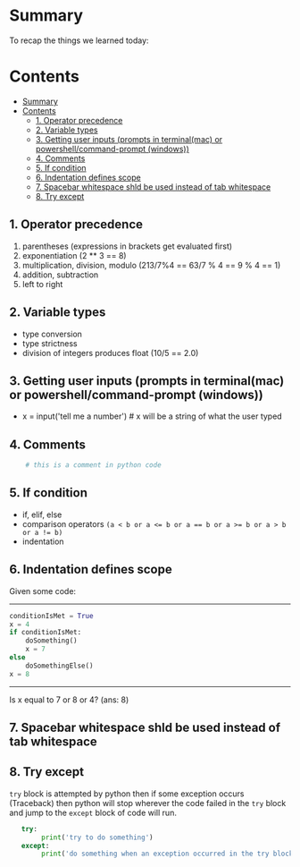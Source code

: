 # Summary

To recap the things we learned today:

# Contents
- [Summary](#summary)
- [Contents](#contents)
  - [1. Operator precedence](#1-operator-precedence)
  - [2. Variable types](#2-variable-types)
  - [3. Getting user inputs (prompts in terminal(mac) or powershell/command-prompt (windows))](#3-getting-user-inputs-prompts-in-terminalmac-or-powershellcommand-prompt-windows)
  - [4. Comments](#4-comments)
  - [5. If condition](#5-if-condition)
  - [6. Indentation defines scope](#6-indentation-defines-scope)
  - [7. Spacebar whitespace shld be used instead of tab whitespace](#7-spacebar-whitespace-shld-be-used-instead-of-tab-whitespace)
  - [8. Try except](#8-try-except)

## 1. Operator precedence
1) parentheses (expressions in brackets get evaluated first)
2) exponentiation (2 ** 3 == 8)
3) multiplication, division, modulo (213/7%4 == 63/7 % 4 == 9 % 4 == 1)
4) addition, subtraction
5) left to right

## 2. Variable types

- type conversion
- type strictness
- division of integers produces float (10/5 == 2.0)

## 3. Getting user inputs (prompts in terminal(mac) or powershell/command-prompt (windows))

- x = input('tell me a number') # x will be a string of what the user typed

## 4. Comments

```python
    # this is a comment in python code
```

## 5. If condition

- if, elif, else
- comparison operators `(a < b or a <= b or a == b or a >= b or a > b or a != b)`
- indentation

## 6. Indentation defines scope

Given some code:

-------------------------------------------

```python
conditionIsMet = True
x = 4
if conditionIsMet:
    doSomething()
    x = 7
else
    doSomethingElse()
x = 8
```

-------------------------------------------
Is x equal to 7 or 8 or 4? (ans: 8)

## 7. Spacebar whitespace shld be used instead of tab whitespace

## 8. Try except

`try` block is attempted by python then if some exception occurs (Traceback) then python will stop wherever the code failed in the `try` block and jump to the `except` block of code will run.

```python
   try:
        print('try to do something')
   except:
        print('do something when an exception occurred in the try block')
```

